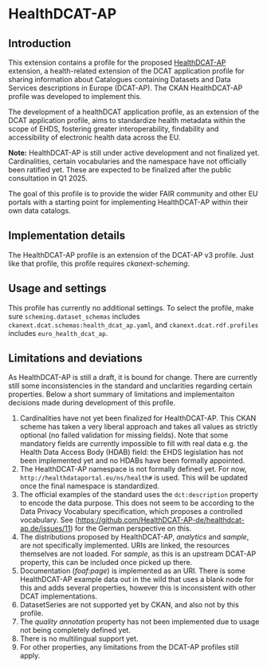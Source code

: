 # HealthDCAT-AP

## Introduction

This extension contains a profile for the proposed [HealthDCAT-AP](https://healthdcat-ap.github.io/)
extension, a health-related extension of the DCAT application profile for sharing information about
Catalogues containing Datasets and Data Services descriptions in Europe (DCAT-AP). The CKAN
HealthDCAT-AP profile was developed to implement this.

The development of a healthDCAT application profile, as an extension of the DCAT application
profile, aims to standardize health metadata within the scope of EHDS, fostering greater
interoperability, findability and accessibility of electronic health data across the EU.

**Note:** HealthDCAT-AP is still under active development and not finalized yet. Cardinalities,
certain vocabularies and the namespace have not officially been ratified yet. These are expected to
be finalized after the public consultation in Q1 2025.

The goal of this profile is to provide the wider FAIR community and other EU portals with a starting
point for implementing HealthDCAT-AP within their own data catalogs.

## Implementation details

The HealthDCAT-AP profile is an extension of the DCAT-AP v3 profile. Just like that profile,
this profile requires *ckanext-scheming*.

## Usage and settings

This profile has currently no additional settings. To select the profile, make sure
`scheming.dataset_schemas`  includes `ckanext.dcat.schemas:health_dcat_ap.yaml`, and
`ckanext.dcat.rdf.profiles` includes `euro_health_dcat_ap`.

## Limitations and deviations

As HealthDCAT-AP is still a draft, it is bound for change. There are currently still some
inconsistencies in the standard and unclarities regarding certain properties. Below a short summary
of limitations and implementaiton decisions made during development of this profile.

1. Cardinalities have not yet been finalized for HealthDCAT-AP. This CKAN scheme has taken a very
   liberal approach and takes all values as strictly optional (no failed validation for missing
   fields). Note that some mandatory fields are currently impossible to fill with real data e.g. the
   Health Data Access Body (HDAB) field: the EHDS legislation has not been implemented yet and no HDABs
   have been formally appointed.
2. The HealthDCAT-AP namespace is not formally defined yet. For now,
   `http://healthdataportal.eu/ns/health#` is used. This will be updated once the final namespace is
   standardized.
3. The official examples of the standard uses the `dct:description` property to encode the data
   purpose. This does not seem to be according to the Data Privacy Vocabulary specification, which
   proposes a controlled vocabulary. See
   (<https://github.com/HealthDCAT-AP-de/healthdcat-ap.de/issues/11>) for the German perspective on
   this.
4. The distributions proposed by HealthDCAT-AP, *analytics* and *sample*, are not specifically
   implemented. URIs are linked, the resources themselves are not loaded. For *sample*, as this is
   an upstream DCAT-AP property, this can be included once picked up there.
5. Documentation (*foaf:page*) is implemented as an URI. There is some HealthDCAT-AP example data
  out in the wild that uses a blank node for this and adds several properties, however this is
   inconsistent with other DCAT implementations.
6. DatasetSeries are not supported yet by CKAN, and also not by this profile.
7. The *quality annotation* property has not been implemented due to usage not being completely
defined yet.
8. There is no multilingual support yet.
9. For other properties, any limitations from the DCAT-AP profiles still apply.
